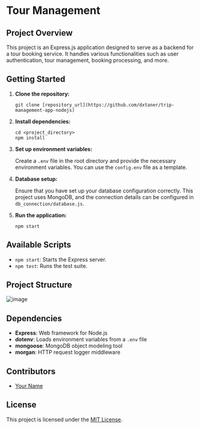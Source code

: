 Tour Management
==============

Project Overview
----------------

This project is an Express.js application designed to serve as a backend for a tour booking service. It handles various functionalities such as user authentication, tour management, booking processing, and more.

Getting Started
---------------

1.  **Clone the repository:**
    
        git clone [repository_url](https://github.com/dxtaner/trip-management-app-nodejs)
    
2.  **Install dependencies:**
    
        cd <project_directory>
        npm install
    
3.  **Set up environment variables:**
    
    Create a `.env` file in the root directory and provide the necessary environment variables. You can use the `config.env` file as a template.
    
4.  **Database setup:**
    
    Ensure that you have set up your database configuration correctly. This project uses MongoDB, and the connection details can be configured in `db_connection/database.js`.
    
5.  **Run the application:**
    
        npm start
    

Available Scripts
-----------------

*   `npm start`: Starts the Express server.
*   `npm test`: Runs the test suite.

Project Structure
-----------------

![image](https://github.com/dxtaner/trip-management-app-nodejs/assets/44675799/216f46ca-ab55-4d18-8c52-d54ba5b3c388)

Dependencies
------------

*   **Express**: Web framework for Node.js
*   **dotenv**: Loads environment variables from a `.env` file
*   **mongoose**: MongoDB object modeling tool
*   **morgan**: HTTP request logger middleware


Contributors
------------

*   [Your Name](mailto:tanerozer16@gmail.com)

License
-------

This project is licensed under the [MIT License](LICENSE).
